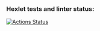 ### Hexlet tests and linter status:
[![Actions Status](https://github.com/wake7777/frontend-project-lvl4/workflows/hexlet-check/badge.svg)](https://github.com/wake7777/frontend-project-lvl4/actions)